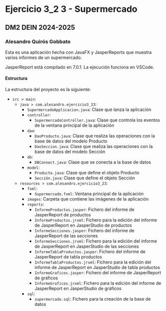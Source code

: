 # Ejercicio 3_2 3 - Supermercado
## DM2 DEIN 2024-2025
### Alesandro Quirós Gobbato

Esta es una aplicación hecha con JavaFX y JasperReports que muestra varios informes de un supermercado.

JasperReport está compilado en 7.0.1. La ejecución funciona en VSCode.

#### Estructura

La estructura del proyecto es la siguiente:
- `src > main`:
    - `java > com.alesandro.ejercicio3_23`:
        - `SupermercadoApplicacion.java`: Clase que lanza la aplicación
        - `controller`:
          - `SupermercadoController.java`: Clase que controla los eventos de la ventana principal de la aplicación
        - `dao`:
          - `DaoProducto.java`: Clase que realiza las operaciones con la base de datos del modelo Producto
          - `DaoSeccion.java`: Clase que realiza las operaciones con la base de datos del modelo Sección
        - `db`:
          - `DBConnect.java`: Clase que se conecta a la base de datos
        - `model`:
          - `Producto.java`: Clase que define el objeto Producto
          - `Sección.java`: Clase que define el objeto Sección
    - `resources > com.alesandro.ejercicio3_23`:
        - `fxml`:
          - `Supermercado.fxml`: Ventana principal de la aplicación
        - `images`: Carpeta que contiene las imágenes de la aplicación
        - `reports`:
          - `InformeProductos.jasper`: Fichero del informe de JasperReport de productos
          - `InformeProductos.jrxml`: Fichero para la edición del informe de JasperReport en JasperStudio de productos
          - `InformeSecciones.jasper`: Fichero del informe de JasperReport de las secciones
          - `InformeSecciones.jrxml`: Fichero para la edición del informe de JasperReport en JasperStudio de las secciones
          - `InformeTablaProductos.jasper`: Fichero del informe de JasperReport de tabla productos
          - `InformeTablaProductos.jrxml`: Fichero para la edición del informe de JasperReport en JasperStudio de tabla productos
          - `InformeGraficos.jasper`: Fichero del informe de JasperReport de gráficos
          - `InformeGraficos.jrxml`: Fichero para la edición del informe de JasperReport en JasperStudio de gráficos
        - `sql`:
          - `supermercado.sql`: Fichero para la creación de la base de datos
